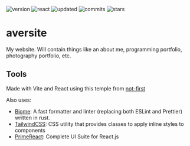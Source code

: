![version](https://img.shields.io/github/package-json/v/averwhy/aversite?style=flat-square)
![react](https://img.shields.io/npm/v/react?color=61dbfb&label=react&style=flat-square)
![updated](https://img.shields.io/github/last-commit/averwhy/aversite?style=flat-square)
![commits](https://img.shields.io/github/commit-activity/w/averwhy/aversite?color=gree&style=flat-square)
![stars](https://img.shields.io/github/stars/averwhy/aversite?color=gold&style=flat-square)

# aversite

My website. Will contain things like an about me, programming portfolio, photography portfolio, etc.

## Tools
Made with Vite and React using this temple from [not-first](https://github.com/not-first/vite-biome-tailwind-template)

Also uses:
- [Biome](https://biomejs.dev/): A fast formatter and linter (replacing both ESLint and Prettier) written in rust.
- [TailwindCSS](https://tailwindcss.com/): CSS utility that provides classes to apply inline styles to components
- [PrimeReact](https://primereact.org): Complete UI Suite for React.js

